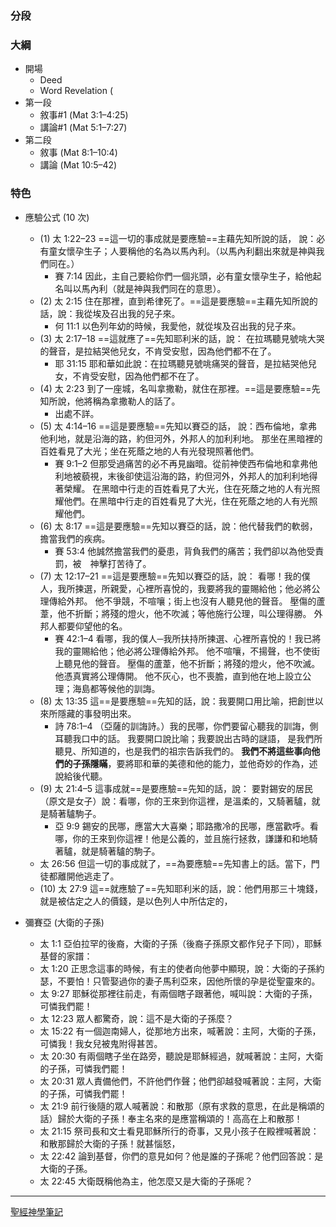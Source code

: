 
### 分段


### 大綱
- 開場
	- Deed
	- Word Revelation (
- 第一段
	- 敘事#1 (Mat 3:1–4:25)
	- 講論#1 (Mat 5:1–7:27)
- 第二段
	- 敘事 (Mat 8:1–10:4)
	- 講論 (Mat 10:5–42)

### 特色
- 應驗公式 (10 次)
	- (1) 太 1:22–23 ==這一切的事成就是要應驗==主藉先知所說的話， 說：必有童女懷孕生子；人要稱他的名為以馬內利。（以馬內利翻出來就是神與我們同在。）
		- 賽 7:14 因此，主自己要給你們一個兆頭，必有童女懷孕生子，給他起名叫以馬內利（就是神與我們同在的意思）。
	- (2) 太 2:15 住在那裡，直到希律死了。==這是要應驗==主藉先知所說的話，說：我從埃及召出我的兒子來。
		- 何 11:1 以色列年幼的時候，我愛他，就從埃及召出我的兒子來。
	- (3) 太 2:17–18 ==這就應了==先知耶利米的話，說： 在拉瑪聽見號咷大哭的聲音，是拉結哭他兒女，不肯受安慰，因為他們都不在了。
		- 耶 31:15 耶和華如此說：在拉瑪聽見號咷痛哭的聲音，是拉結哭他兒女，不肯受安慰，因為他們都不在了。
	- (4) 太 2:23 到了一座城，名叫拿撒勒，就住在那裡。==這是要應驗==先知所說，他將稱為拿撒勒人的話了。
		- 出處不詳。
	- (5) 太 4:14–16  ==這是要應驗==先知以賽亞的話， 說：西布倫地，拿弗他利地，就是沿海的路，約但河外，外邦人的加利利地。 那坐在黑暗裡的百姓看見了大光；坐在死蔭之地的人有光發現照著他們。
		- 賽 9:1–2  但那受過痛苦的必不再見幽暗。從前神使西布倫地和拿弗他利地被藐視，末後卻使這沿海的路，約但河外，外邦人的加利利地得著榮耀。 在黑暗中行走的百姓看見了大光，住在死蔭之地的人有光照耀他們。在黑暗中行走的百姓看見了大光，住在死蔭之地的人有光照耀他們。
	- (6) 太 8:17 ==這是要應驗==先知以賽亞的話，說：他代替我們的軟弱，擔當我們的疾病。
		- 賽 53:4 他誠然擔當我們的憂患，背負我們的痛苦；我們卻以為他受責罰，被　神擊打苦待了。
	- (7) 太 12:17–21  ==這是要應驗==先知以賽亞的話，說： 看哪！我的僕人，我所揀選，所親愛，心裡所喜悅的，我要將我的靈賜給他；他必將公理傳給外邦。 他不爭競，不喧嚷；街上也沒有人聽見他的聲音。 壓傷的蘆葦，他不折斷；將殘的燈火，他不吹滅；等他施行公理，叫公理得勝。 外邦人都要仰望他的名。
		- 賽 42:1–4 看哪，我的僕人─我所扶持所揀選、心裡所喜悅的！我已將我的靈賜給他；他必將公理傳給外邦。 他不喧嚷，不揚聲，也不使街上聽見他的聲音。 壓傷的蘆葦，他不折斷；將殘的燈火，他不吹滅。他憑真實將公理傳開。 他不灰心，也不喪膽，直到他在地上設立公理；海島都等候他的訓誨。
	- (8) 太 13:35 這==是要應驗==先知的話，說：我要開口用比喻，把創世以來所隱藏的事發明出來。
		- 詩 78:1–4  （亞薩的訓誨詩。）我的民哪，你們要留心聽我的訓誨，側耳聽我口中的話。 我要開口說比喻；我要說出古時的謎語， 是我們所聽見、所知道的，也是我們的祖宗告訴我們的。 **我們不將這些事向他們的子孫隱瞞**，要將耶和華的美德和他的能力，並他奇妙的作為，述說給後代聽。
	- (9) 太 21:4–5  這事成就==是要應驗==先知的話，說： 要對錫安的居民（原文是女子）說：看哪，你的王來到你這裡，是溫柔的，又騎著驢，就是騎著驢駒子。
		- 亞 9:9 錫安的民哪，應當大大喜樂；耶路撒冷的民哪，應當歡呼。看哪，你的王來到你這裡！他是公義的，並且施行拯救，謙謙和和地騎著驢，就是騎著驢的駒子。
	- 太 26:56 但這一切的事成就了，==為要應驗==先知書上的話。當下，門徒都離開他逃走了。
	- (10) 太 27:9 這==就應驗了==先知耶利米的話，說：他們用那三十塊錢，就是被估定之人的價錢，是以色列人中所估定的，

- 彌賽亞 (大衛的子孫)
	- 太 1:1 亞伯拉罕的後裔，大衛的子孫（後裔子孫原文都作兒子下同），耶穌基督的家譜：
	- 太 1:20 正思念這事的時候，有主的使者向他夢中顯現，說：大衛的子孫約瑟，不要怕！只管娶過你的妻子馬利亞來，因他所懷的孕是從聖靈來的。
	- 太 9:27 耶穌從那裡往前走，有兩個瞎子跟著他，喊叫說：大衛的子孫，可憐我們罷！
	- 太 12:23 眾人都驚奇，說：這不是大衛的子孫麼？
	- 太 15:22 有一個迦南婦人，從那地方出來，喊著說：主阿，大衛的子孫，可憐我！我女兒被鬼附得甚苦。
	- 太 20:30 有兩個瞎子坐在路旁，聽說是耶穌經過，就喊著說：主阿，大衛的子孫，可憐我們罷！
	- 太 20:31 眾人責備他們，不許他們作聲；他們卻越發喊著說：主阿，大衛的子孫，可憐我們罷！
	- 太 21:9 前行後隨的眾人喊著說：和散那（原有求救的意思，在此是稱頌的話）歸於大衛的子孫！奉主名來的是應當稱頌的！高高在上和散那！
	- 太 21:15 祭司長和文士看見耶穌所行的奇事，又見小孩子在殿裡喊著說：和散那歸於大衛的子孫！就甚惱怒，
	- 太 22:42 論到基督，你們的意見如何？他是誰的子孫呢？他們回答說：是大衛的子孫。
	- 太 22:45 大衛既稱他為主，他怎麼又是大衛的子孫呢？




---

[聖經神學筆記](%E8%81%96%E7%B6%93%E7%A5%9E%E5%AD%B8%E7%AD%86%E8%A8%98.md)